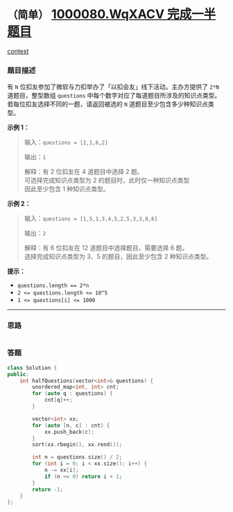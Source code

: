 # `（简单）` [1000080.WqXACV 完成一半题目](https://leetcode-cn.com/problems/WqXACV/)

[contest](https://leetcode-cn.com/contest/lc-vscode/problems/WqXACV/)

### 题目描述
<div class="question-content default-content"><p>有 <code>N</code> 位扣友参加了微软与力扣举办了「以扣会友」线下活动。主办方提供了 <code>2*N</code> 道题目，整型数组 <code>questions</code> 中每个数字对应了每道题目所涉及的知识点类型。<br>
若每位扣友选择不同的一题，请返回被选的 <code>N</code> 道题目至少包含多少种知识点类型。</p>
<p><strong>示例 1：</strong></p>
<blockquote>
<p>输入：<code>questions = [2,1,6,2]</code></p>
<p>输出：<code>1</code></p>
<p>解释：有 2 位扣友在 4 道题目中选择 2 题。<br>
可选择完成知识点类型为 2 的题目时，此时仅一种知识点类型<br>
因此至少包含 1 种知识点类型。</p>
</blockquote>
<p><strong>示例 2：</strong></p>
<blockquote>
<p>输入：<code>questions = [1,5,1,3,4,5,2,5,3,3,8,6]</code></p>
<p>输出：<code>2</code></p>
<p>解释：有 6 位扣友在 12 道题目中选择题目，需要选择 6 题。<br>
选择完成知识点类型为 3、5 的题目，因此至少包含 2 种知识点类型。</p>
</blockquote>
<p><strong>提示：</strong></p>
<ul>
<li><code>questions.length == 2*n</code></li>
<li><code>2 &lt;= questions.length &lt;= 10^5</code></li>
<li><code>1 &lt;= questions[i] &lt;= 1000</code></li>
</ul>
</div>

---
### 思路
```
```



### 答题
``` C++
class Solution {
public:
    int halfQuestions(vector<int>& questions) {
        unordered_map<int, int> cnt;
        for (auto q : questions) {
            cnt[q]++;
        }

        vector<int> xx;
        for (auto [n, c] : cnt) {
            xx.push_back(c);
        }
        sort(xx.rbegin(), xx.rend());

        int n = questions.size() / 2;
        for (int i = 0; i < xx.size(); i++) {
            n -= xx[i];
            if (n <= 0) return i + 1;
        }
        return -1;
    }
};
```





